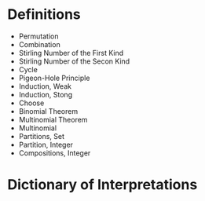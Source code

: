 # Definitions

- Permutation
- Combination
- Stirling Number of the First Kind
- Stirling Number of the Secon Kind
- Cycle
- Pigeon-Hole Principle
- Induction, Weak
- Induction, Stong
- Choose
- Binomial Theorem
- Multinomial Theorem
- Multinomial
- Partitions, Set
- Partition, Integer
- Compositions, Integer

# Dictionary of Interpretations